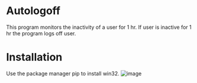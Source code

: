 # Autologoff
This program monitors the inactivity of a user for 1 hr. If user is inactive for 1 hr the program logs off user. 

# Installation 
Use the package manager pip to install win32.
![image](https://github.com/user-attachments/assets/fc5c92fd-2a29-4449-99ff-d953640b59f7)





